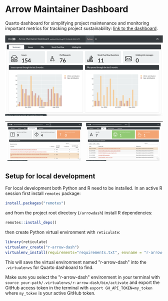 # Arrow Maintainer Dashboard

Quarto dashboard for simplifying project maintenance and monitoring
important metrics for tracking project sustainability:
[link to the dashboard](https://arrow-maintenance.github.io/arrowdash/#).

![Summary page for Python dashboard page](./images/dash-1.png)

![Stack Overflow tab for R dashboard page](./images/dash-2.png) | ![Pull requests tab for R dashboard page](./images/dash-3.png)
:--------------------------------------------------------------:|:--------------------------------------------------------------:

## Setup for local development

For local development both Python and R need to be installed.
In an active R session first install `remotes` package:

```r
install.packages("remotes")
```

and from the project root directory (`/arrowdash`) install R
dependencies:

```r
remotes::install_deps()
```

then create Python virtual environment with ``reticulate``:

```r
library(reticulate)
virtualenv_create("r-arrow-dash")
virtualenv_install(requirements="requirements.txt", envname = "r-arrow-dash")
```

This will save the virtual environment named "r-arrow-dash" into the
`.virtualenvs` for Quarto dashboard to find.

Make sure you select the "r-arrow-dash" environment in your terminal with
`source your-path/.virtualenvs/r-arrow-dash/bin/activate`
and export the GitHub access token in the terminal with
`export GH_API_TOKEN=my_token` where `my_token` is your active GitHub token.